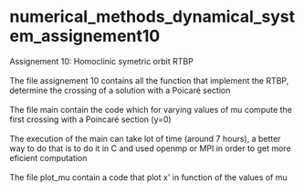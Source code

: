 # numerical_methods_dynamical_system_assignement10
Assignement 10: Homoclinic symetric orbit RTBP 
<br><br> The file assignement 10 contains all the function that implement the RTBP, determine the crossing of a solution with a Poicaré section 
<br><br> The file main contain the code which for varying values of mu compute the first crossing with a Poincaré section (y=0)
<br><br> The execution of the main can take lot of time (around 7 hours), a better way to do that is to do it in C and used openmp or MPI in order to get more eficient computation
<br><br> The file plot_mu contain a code that plot x' in function of the values of mu
